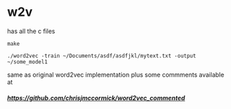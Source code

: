 # w2v
has all the c files

` make `

` ./word2vec -train ~/Documents/asdf/asdfjkl/mytext.txt -output ~/some_model1 `

same as original word2vec implementation plus some commments available at 
##### https://github.com/chrisjmccormick/word2vec_commented